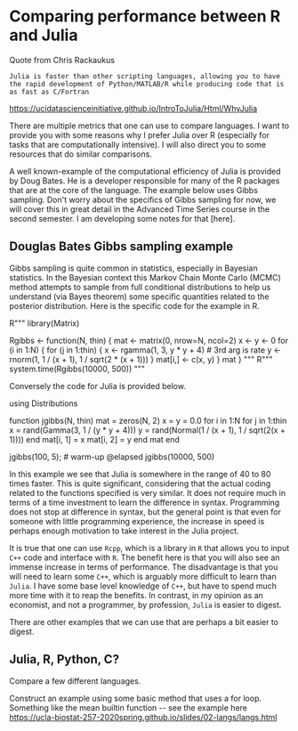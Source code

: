 
# Comparing performance between R and Julia

Quote from Chris Rackaukus

``Julia is faster than other scripting languages, allowing you to have the rapid development of Python/MATLAB/R while producing code that is as fast as C/Fortran``

https://ucidatascienceinitiative.github.io/IntroToJulia/Html/WhyJulia

There are multiple metrics that one can use to compare languages. I want to provide you with some reasons why I prefer Julia over R (especially for tasks that are computationally intensive). I will also direct you to some resources that do similar comparisons.

A well known-example of the computational efficiency of Julia is provided by Doug Bates. He is a developer responsible for many of the R packages that are at the core of the language. The example below uses Gibbs sampling. Don't worry about the specifics of Gibbs sampling for now, we will cover this in great detail in the Advanced Time Series course in the second semester. I am developing some notes for that [here].

## Douglas Bates Gibbs sampling example

Gibbs sampling is quite common in statistics, especially in Bayesian statistics. In the Bayesian context this Markov Chain Monte Carlo (MCMC) method attempts to sample from full conditional distributions to help us understand (via Bayes theorem) some specific quantities related to the posterior distribution. Here is the specific code for the example in R.

R"""
library(Matrix)

Rgibbs <- function(N, thin) {
  mat <- matrix(0, nrow=N, ncol=2)
  x <- y <- 0
  for (i in 1:N) {
    for (j in 1:thin) {
      x <- rgamma(1, 3, y * y + 4) # 3rd arg is rate
      y <- rnorm(1, 1 / (x + 1), 1 / sqrt(2 * (x + 1)))
    }
    mat[i,] <- c(x, y)
  }
  mat
}
"""
R"""
system.time(Rgibbs(10000, 500))
"""

Conversely the code for Julia is provided below.

using Distributions

function jgibbs(N, thin)
    mat = zeros(N, 2)
    x = y = 0.0
    for i in 1:N
        for j in 1:thin
            x = rand(Gamma(3, 1 / (y * y + 4)))
            y = rand(Normal(1 / (x + 1), 1 / sqrt(2(x + 1))))
        end
        mat[i, 1] = x
        mat[i, 2] = y
    end
    mat
end

jgibbs(100, 5); # warm-up
@elapsed jgibbs(10000, 500)

In this example we see that Julia is somewhere in the range of 40 to 80 times faster. This is quite significant, considering that the actual coding related to the functions specified is very similar. It does not require much in terms of a time investment to learn the difference in syntax. Programming does not stop at difference in syntax, but the general point is that even for someone with little programming experience, the increase in speed is perhaps enough motivation to take interest in the Julia project.

It is true that one can use `Rcpp`, which is a library in `R` that allows you to input `C++` code and interface with `R`. The benefit here is that you will also see an immense increase in terms of performance. The disadvantage is that you will need to learn some `C++`, which is arguably more difficult to learn than `Julia`. I have some base level knowledge of `C++`, but have to spend much more time with it to reap the benefits. In contrast, in my opinion as an economist, and not a programmer, by profession, `Julia` is easier to digest.

There are other examples that we can use that are perhaps a bit easier to digest.

## Julia, R, Python, C?

Compare a few different languages.

Construct an example using some basic method that uses a for loop. Something like the mean builtin function -- see the example here https://ucla-biostat-257-2020spring.github.io/slides/02-langs/langs.html

